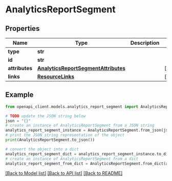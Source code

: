# AnalyticsReportSegment


## Properties

Name | Type | Description | Notes
------------ | ------------- | ------------- | -------------
**type** | **str** |  | 
**id** | **str** |  | 
**attributes** | [**AnalyticsReportSegmentAttributes**](AnalyticsReportSegmentAttributes.md) |  | [optional] 
**links** | [**ResourceLinks**](ResourceLinks.md) |  | [optional] 

## Example

```python
from openapi_client.models.analytics_report_segment import AnalyticsReportSegment

# TODO update the JSON string below
json = "{}"
# create an instance of AnalyticsReportSegment from a JSON string
analytics_report_segment_instance = AnalyticsReportSegment.from_json(json)
# print the JSON string representation of the object
print(AnalyticsReportSegment.to_json())

# convert the object into a dict
analytics_report_segment_dict = analytics_report_segment_instance.to_dict()
# create an instance of AnalyticsReportSegment from a dict
analytics_report_segment_from_dict = AnalyticsReportSegment.from_dict(analytics_report_segment_dict)
```
[[Back to Model list]](../README.md#documentation-for-models) [[Back to API list]](../README.md#documentation-for-api-endpoints) [[Back to README]](../README.md)


